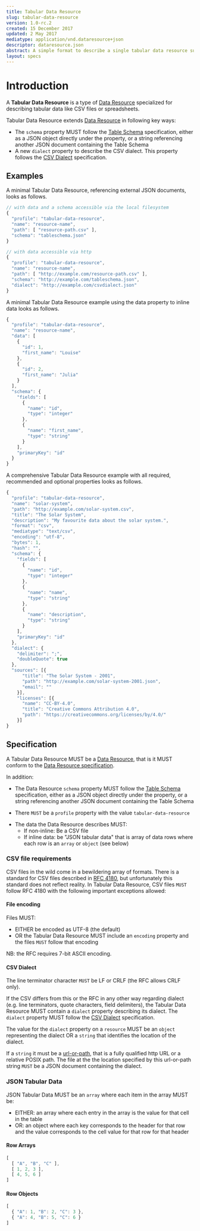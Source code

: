 ```yaml
---
title: Tabular Data Resource
slug: tabular-data-resource
version: 1.0-rc.2
created: 15 December 2017
updated: 2 May 2017
mediatype: application/vnd.dataresource+json
descriptor: dataresource.json
abstract: A simple format to describe a single tabular data resource such as a CSV file. It includes support both for metadata such as author and title and a schema to describe the data, for example the types of the fields/columns in the data.
layout: specs
---
```


# Introduction

A **Tabular Data Resource** is a type of [Data Resource][dr] specialized for describing tabular data like CSV files or spreadsheets.

Tabular Data Resource extends [Data Resource][dr] in following key ways:

* The `schema` property MUST follow the [Table Schema][ts] specification,
  either as a JSON object directly under the property, or a string referencing another
  JSON document containing the Table Schema
* A new `dialect` property to describe the CSV dialect. This property follows the [CSV Dialect][cd] specification.

[dr]: http://frictionlessdata.io/specs/data-resource/
[ts]: http://frictionlessdata.io/specs/table-schema/
[cd]: http://frictionlessdata.io/specs/csv-dialect/

## Examples

A minimal Tabular Data Resource, referencing external JSON documents, looks as follows.

```javascript
// with data and a schema accessible via the local filesystem
{
  "profile": "tabular-data-resource",
  "name": "resource-name",
  "path": [ "resource-path.csv" ],
  "schema": "tableschema.json"
}

// with data accessible via http
{
  "profile": "tabular-data-resource",
  "name": "resource-name",
  "path": [ "http://example.com/resource-path.csv" ],
  "schema": "http://example.com/tableschema.json",
  "dialect": "http://example.com/csvdialect.json"
}
```

A minimal Tabular Data Resource example using the data property to inline data looks as follows.

```javascript
{
  "profile": "tabular-data-resource",
  "name": "resource-name",
  "data": [
    {
      "id": 1,
      "first_name": "Louise"
    },
    {
      "id": 2,
      "first_name": "Julia"
    }
  ],
  "schema": {
    "fields": [
      {
        "name": "id",
        "type": "integer"
      },
      {
        "name": "first_name",
        "type": "string"
      }
    ],
    "primaryKey": "id"
  }
}
```

A comprehensive Tabular Data Resource example with all required, recommended and optional properties looks as follows.

```javascript
{
  "profile": "tabular-data-resource",
  "name": "solar-system",
  "path": "http://example.com/solar-system.csv",
  "title": "The Solar System",
  "description": "My favourite data about the solar system.",
  "format": "csv",
  "mediatype": "text/csv",
  "encoding": "utf-8",
  "bytes": 1,
  "hash": "",
  "schema": {
    "fields": [
      {
        "name": "id",
        "type": "integer"
      },
      {
        "name": "name",
        "type": "string"
      },
      {
        "name": "description",
        "type": "string"
      }
    ],
    "primaryKey": "id"
  },
  "dialect": {
    "delimiter": ";",
    "doubleQuote": true
  },
  "sources": [{
      "title": "The Solar System - 2001",
      "path": "http://example.com/solar-system-2001.json",
      "email": ""
    }],
    "licenses": [{
      "name": "CC-BY-4.0",
      "title": "Creative Commons Attribution 4.0",
      "path": "https://creativecommons.org/licenses/by/4.0/"
    }]
}
```


## Specification

A Tabular Data Resource MUST be a [Data Resource][dr], that is it MUST conform to the [Data Resource specification][dr].

In addition:

* The Data Resource `schema` property MUST follow the [Table Schema][ts] specification,
  either as a JSON object directly under the property, or a string referencing another
  JSON document containing the Table Schema
- There `MUST` be a `profile` property with the value `tabular-data-resource`
* The data the Data Resource describes MUST:
  * If non-inline: Be a CSV file
  * If inline data: be "JSON tabular data" that is array of data rows where each row is an `array` or `object` (see below)


### CSV file requirements

CSV files in the wild come in a bewildering array of formats. There is a standard for CSV files described in [RFC 4180](https://tools.ietf.org/html/rfc4180), but unfortunately this standard does not reflect reality. In Tabular Data Resource, CSV files `MUST` follow RFC 4180 with the following important exceptions allowed:

#### File encoding

Files MUST:

* EITHER be encoded as UTF-8 (the default)
* OR the Tabular Data Resource MUST include an `encoding` property and the files `MUST` follow that encoding

NB: the RFC requires 7-bit ASCII encoding.

#### CSV Dialect

The line terminator character `MUST` be LF or CRLF (the RFC allows CRLF only).

If the CSV differs from this or the RFC in any other way regarding dialect (e.g. line terminators, quote characters, field delimiters), the Tabular Data Resource MUST contain a `dialect` property describing its dialect. The `dialect` property MUST follow the [CSV Dialect][cd] specification.

The value for the `dialect` property on a `resource` MUST be an `object` representing the dialect OR a `string` that identifies the location of the dialect.

If a `string` it must be a [url-or-path](https://frictionlessdata.io/specs/data-resource/#url-or-path), that is a fully qualified http URL or a relative POSIX path. The file at the the location specified by this url-or-path string `MUST` be a JSON document containing the dialect.

### JSON Tabular Data

JSON Tabular Data MUST be an `array` where each item in the array MUST be:

* EITHER: an array where each entry in the array is the value for that cell in the table
* OR: an object where each key corresponds to the header for that row and the value corresponds to the cell value for that row for that header

#### Row Arrays

```javascript
[
  [ "A", "B", "C" ],
  [ 1, 2, 3 ],
  [ 4, 5, 6 ]
]
```

#### Row Objects

```javascript
[
  { "A": 1, "B": 2, "C": 3 },
  { "A": 4, "B": 5, "C": 6 }
]
```

